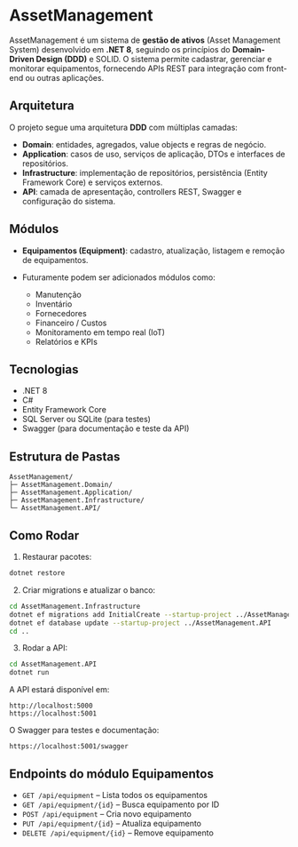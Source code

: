 # AssetManagement

AssetManagement é um sistema de **gestão de ativos** (Asset Management System) desenvolvido em **.NET 8**, seguindo os princípios do **Domain-Driven Design (DDD)** e SOLID. O sistema permite cadastrar, gerenciar e monitorar equipamentos, fornecendo APIs REST para integração com front-end ou outras aplicações.

## Arquitetura

O projeto segue uma arquitetura **DDD** com múltiplas camadas:

* **Domain**: entidades, agregados, value objects e regras de negócio.
* **Application**: casos de uso, serviços de aplicação, DTOs e interfaces de repositórios.
* **Infrastructure**: implementação de repositórios, persistência (Entity Framework Core) e serviços externos.
* **API**: camada de apresentação, controllers REST, Swagger e configuração do sistema.

## Módulos

* **Equipamentos (Equipment)**: cadastro, atualização, listagem e remoção de equipamentos.
* Futuramente podem ser adicionados módulos como:

  * Manutenção
  * Inventário
  * Fornecedores
  * Financeiro / Custos
  * Monitoramento em tempo real (IoT)
  * Relatórios e KPIs

## Tecnologias

* .NET 8
* C#
* Entity Framework Core
* SQL Server ou SQLite (para testes)
* Swagger (para documentação e teste da API)

## Estrutura de Pastas

```
AssetManagement/
├─ AssetManagement.Domain/
├─ AssetManagement.Application/
├─ AssetManagement.Infrastructure/
└─ AssetManagement.API/
```

## Como Rodar

1. Restaurar pacotes:

```bash
dotnet restore
```

2. Criar migrations e atualizar o banco:

```bash
cd AssetManagement.Infrastructure
dotnet ef migrations add InitialCreate --startup-project ../AssetManagement.API
dotnet ef database update --startup-project ../AssetManagement.API
cd ..
```

3. Rodar a API:

```bash
cd AssetManagement.API
dotnet run
```

A API estará disponível em:

```
http://localhost:5000
https://localhost:5001
```

O Swagger para testes e documentação:

```
https://localhost:5001/swagger
```

## Endpoints do módulo Equipamentos

* `GET /api/equipment` – Lista todos os equipamentos
* `GET /api/equipment/{id}` – Busca equipamento por ID
* `POST /api/equipment` – Cria novo equipamento
* `PUT /api/equipment/{id}` – Atualiza equipamento
* `DELETE /api/equipment/{id}` – Remove equipamento
